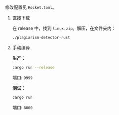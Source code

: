 修改配置见 `Rocket.toml`。

1. 直接下载

    在 release 中，找到 `linux.zip`。解压，在文件夹内：
    ```sh
    ./plagiarism-detector-rust
    ```

2. 手动编译

    **生产：**

    ```sh
    cargo run --release
    ```

    端口: `9999`

    **测试：**

    ```sh
    cargo run
    ```

    端口: `8000`